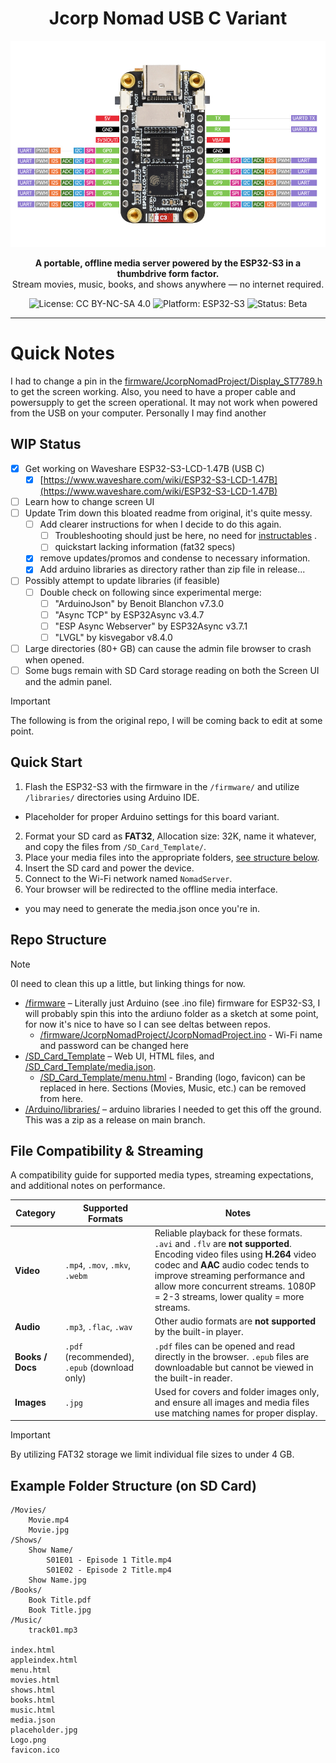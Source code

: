# <div align="center">Jcorp Nomad USB C Variant</div>

<div align="center">
  <img src="ESP32-S3-LCD-1.47B-details-interUSBC.jpg" alt="Jcorp Nomad Offline Media Server" width="800">
</div>

<p align="center"><b>A portable, offline media server powered by the ESP32-S3 in a thumbdrive form factor.</b><br>
Stream movies, music, books, and shows anywhere — no internet required.</p>

<p align="center">
  <img src="https://img.shields.io/badge/license-CC--BY--NC--SA%204.0-blue.svg" alt="License: CC BY-NC-SA 4.0" />
  <img src="https://img.shields.io/badge/platform-ESP32--S3-orange" alt="Platform: ESP32-S3" />
  <img src="https://img.shields.io/badge/status-beta-lightgrey" alt="Status: Beta" />
</p>

---

# Quick Notes

I had to change a pin in the [firmware/JcorpNomadProject/Display_ST7789.h](firmware/JcorpNomadProject/Display_ST7789.h) to get the screen working. Also, you need to have 
a proper cable and powersupply to get the screen operational. It may not work when powered from the USB on your computer. Personally I may find another 


## WIP Status

- [x] Get working on Waveshare ESP32-S3-LCD-1.47B (USB C)
    - [x] [https://www.waveshare.com/wiki/ESP32-S3-LCD-1.47B](https://www.waveshare.com/wiki/ESP32-S3-LCD-1.47B)
- [ ] Learn how to change screen UI
- [ ] Update Trim down this bloated readme from original, it's quite messy.
    - [ ] Add clearer instructions for when I decide to do this again.
        - [ ] Troubleshooting should just be here, no need for [instructables](https://www.instructables.com/Jcorp-Nomad-Mini-WIFI-Media-Server/) .
        - [ ] quickstart lacking information (fat32 specs)
    - [x] remove updates/promos and condense to necessary information.   
    - [x] Add arduino libraries as directory rather than zip file in release...
- [ ] Possibly attempt to update libraries (if feasible) 
    - [ ] Double check on following since experimental merge:
         - [ ] "ArduinoJson" by Benoit Blanchon v7.3.0
         - [ ] "Async TCP" by ESP32Async v3.4.7
         - [ ] "ESP Async Webserver" by ESP32Async v3.7.1
         - [ ] "LVGL" by kisvegabor v8.4.0
- [ ] Large directories (80+ GB) can cause the admin file browser to crash when opened.  
- [ ] Some bugs remain with SD Card storage reading on both the Screen UI and the admin panel.

> [!IMPORTANT]
> The following is from the original repo, I will be coming back to edit at some point.


<!-- Existing README content continues below -->

## Quick Start

1. Flash the ESP32-S3 with the firmware in the `/firmware/` and utilize `/libraries/` directories using Arduino IDE.
  - Placeholder for proper Arduino settings for this board variant. 
2. Format your SD card as **FAT32**, Allocation size: 32K, name it whatever, and copy the files from `/SD_Card_Template/`.
3. Place your media files into the appropriate folders, [see structure below](#WIP-Status).
4. Insert the SD card and power the device.
5. Connect to the Wi-Fi network named `NomadServer`.
6. Your browser will be redirected to the offline media interface.
  - you may need to generate the media.json once you're in.

## Repo Structure

> [!NOTE]
> 0I need to clean this up a little, but linking things for now. 

- [/firmware](/firmware) – Literally just Arduino (see .ino file) firmware for ESP32-S3, I will probably spin this into the ardiuno folder as a sketch at some point, for now it's nice to have so I can see deltas between repos.
    - [/firmware/JcorpNomadProject/JcorpNomadProject.ino](/firmware/JcorpNomadProject/JcorpNomadProject.ino) - Wi-Fi name and password can be changed here
- [/SD_Card_Template](/SD_Card_Template/) – Web UI, HTML files, and [/SD_Card_Template/media.json](/SD_Card_Template/media.json). 
    - [/SD_Card_Template/menu.html](/SD_Card_Template/menu.html) - Branding (logo, favicon) can be replaced in here. Sections (Movies, Music, etc.) can be removed from here.
- [/Arduino/libraries/](/Arduino/libraries/) – arduino libraries I needed to get this off the ground. This was a zip as a release on main branch. 


## File Compatibility & Streaming

A compatibility guide for supported media types, streaming expectations, and additional notes on performance.

| Category      | Supported Formats                    | Notes                                                                                   |
|---------------|------------------------------------|-----------------------------------------------------------------------------------------|
| **Video**     | `.mp4`, `.mov`, `.mkv`, `.webm`   | Reliable playback for these formats. `.avi` and `.flv` are **not supported**. Encoding video files using **H.264** video codec and **AAC** audio codec tends to improve streaming performance and allow more concurrent streams.  1080P = 2-3 streams, lower quality = more streams.        |
| **Audio**     | `.mp3`, `.flac`, `.wav`             | Other audio formats are **not supported** by the built-in player.                       |
| **Books / Docs** | `.pdf` (recommended), `.epub` (download only) | `.pdf` files can be opened and read directly in the browser. `.epub` files are downloadable but cannot be viewed in the built-in reader. |
| **Images**     | `.jpg`             | Used for covers and folder images only, and ensure all images and media files use matching names for proper display.                       |


> [!IMPORTANT]
> By utilizing FAT32 storage we limit individual file sizes to under 4 GB.

## Example Folder Structure (on SD Card)

```
/Movies/
    Movie.mp4
    Movie.jpg
/Shows/
    Show Name/
        S01E01 - Episode 1 Title.mp4
        S01E02 - Episode 2 Title.mp4
    Show Name.jpg
/Books/
    Book Title.pdf
    Book Title.jpg
/Music/
    track01.mp3

index.html
appleindex.html
menu.html
movies.html
shows.html
books.html
music.html
media.json
placeholder.jpg
Logo.png
favicon.ico
```

 
